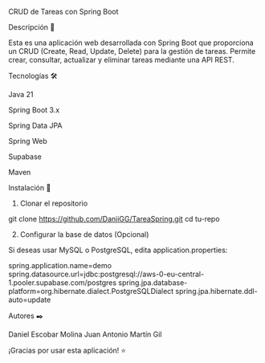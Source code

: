 CRUD de Tareas con Spring Boot

Descripción 📌

Esta es una aplicación web desarrollada con Spring Boot que proporciona un CRUD (Create, Read, Update, Delete) para la gestión de tareas. Permite crear, consultar, actualizar y eliminar tareas mediante una API REST.

Tecnologías 🛠️

Java 21

Spring Boot 3.x

Spring Data JPA

Spring Web

Supabase

Maven

Instalación 🚀

1. Clonar el repositorio

 git clone https://github.com/DaniiGG/TareaSpring.git
 cd tu-repo

2. Configurar la base de datos (Opcional)

Si deseas usar MySQL o PostgreSQL, edita application.properties:


spring.application.name=demo
spring.datasource.url=jdbc:postgresql://aws-0-eu-central-1.pooler.supabase.com/postgres
spring.jpa.database-platform=org.hibernate.dialect.PostgreSQLDialect
spring.jpa.hibernate.ddl-auto=update


Autores ✒️

Daniel Escobar Molina
Juan Antonio Martín Gil

¡Gracias por usar esta aplicación! ⭐


